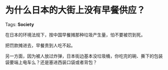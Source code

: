 # 为什么日本的大街上没有早餐供应？

Tags: **Society**

在日本的环境法规下，按中国早餐摊那种垃圾产生量，怕不要被罚到死。

把罚款摊进去，早餐贵到人吃不起。

另一方面，因为被人放过炸弹，日本街边基本没垃圾桶，你吃完的碗、撕下的包装袋要端上电车么？还是塞进西装口袋或者背包？



